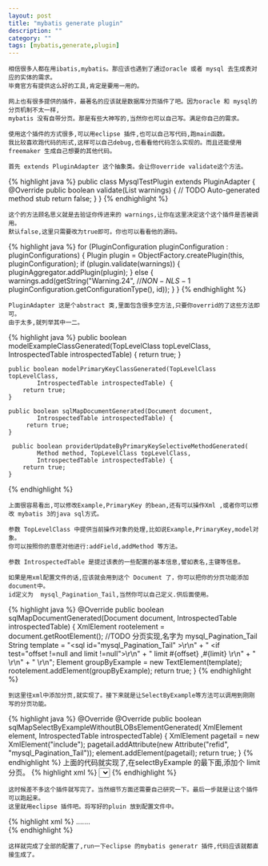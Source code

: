 ```yaml
---
layout: post
title: "mybatis generate plugin"
description: ""
category: ""
tags: [mybatis,generate,plugin]
---
```

	相信很多人都在用ibatis,mybatis。那应该也遇到了通过oracle 或者 mysql 去生成表对应的实体的需求。
	毕竟官方有提供这么好的工具,肯定是要用一用的。
	
	网上也有很多提供的插件，最著名的应该就是数据库分页插件了吧。因为oracle 和 mysql的分页机制不太一样,
	mybatis 没有自带分页。那是有些大神写的,当然你也可以自己写。满足你自己的需求。
	
	使用这个插件的方式很多,可以用eclipse 插件,也可以自己写代码,跑main函数。
	我比较喜欢跑代码的形式,这样可以自己debug,也看看他代码怎么实现的。而且还能使用freemaker 生成自己想要的其他代码。
	
	首先 extends PluginAdapter 这个抽象类。会让你override validate这个方法。
{% highlight java %}
	public class MysqlTestPlugin extends PluginAdapter {
		@Override
		public boolean validate(List<String> warnings) {
			// TODO Auto-generated method stub
			return false;
		}
	}
{% endhighlight %}

	这个的方法顾名思义就是去验证你传进来的 warnings,让你在这里决定这个这个插件是否被调用。
	默认false,这里只需要改为true即可。你也可以看看他的源码。
	
{% highlight java %}
	 for (PluginConfiguration pluginConfiguration : pluginConfigurations) {
            Plugin plugin = ObjectFactory.createPlugin(this,
                    pluginConfiguration);
            if (plugin.validate(warnings)) {
                pluginAggregator.addPlugin(plugin);
            } else {
                warnings.add(getString("Warning.24", //$NON-NLS-1$
                        pluginConfiguration.getConfigurationType(), id));
            }
        }
{% endhighlight %}

	PluginAdapter 这是个abstract 类,里面包含很多空方法,只要你overrid的了这些方法即可。
	由于太多,就列举其中一二。
	
{% highlight java %}
	public boolean modelExampleClassGenerated(TopLevelClass topLevelClass,
            IntrospectedTable introspectedTable) {
        return true;
    }
    
    public boolean modelPrimaryKeyClassGenerated(TopLevelClass topLevelClass,
            IntrospectedTable introspectedTable) {
        return true;
    }
    
    public boolean sqlMapDocumentGenerated(Document document,
			IntrospectedTable introspectedTable) {
		 return true;
    }
    
     public boolean providerUpdateByPrimaryKeySelectiveMethodGenerated(
            Method method, TopLevelClass topLevelClass,
            IntrospectedTable introspectedTable) {
        return true;
    }
{% endhighlight %}

	上面很容易看出,可以修改Example,PrimaryKey 的bean,还有可以操作Xml ,或者你可以修改 mybatis 3的java sql方式。
	
	参数 TopLevelClass 中提供当前操作对象的处理,比如说Example,PrimaryKey,model对象。
	你可以按照你的意愿对他进行:addField,addMethod 等方法。
	
	参数 IntrospectedTable 是提过该表的一些配置的基本信息,譬如表名,主键等信息。
	
	如果是用xml配置文件的话,应该就会用到这个 Document 了，你可以把你的分页功能添加 document中。
	id定义为  mysql_Pagination_Tail,当然你可以自己定义.供后面使用。
{% highlight java %}
@Override
	public boolean sqlMapDocumentGenerated(Document document,
			IntrospectedTable introspectedTable) {
		XmlElement rootelement = document.getRootElement();
		//TODO 分页实现,名字为 mysql_Pagination_Tail
		String template = "<sql id=\"mysql_Pagination_Tail\" >\r\n"
				+ "	<if test=\"offset !=null and limit !=null\">\r\n"
				+ "		limit #{offset} ,#{limit} \r\n" + "		 </if> \r\n"
				+ "  </sql>\r\n";
		Element groupByExample = new TextElement(template);
		rootelement.addElement(groupByExample);
		return true;
	}
{% endhighlight %}
	
	到这里往xml中添加分页,就实现了。接下来就是让SelectByExample等方法可以调用到刚刚写的分页功能。
{% highlight java %}
@Override
	@Override
	public boolean sqlMapSelectByExampleWithoutBLOBsElementGenerated(
			XmlElement element, IntrospectedTable introspectedTable) {
		XmlElement pagetail = new XmlElement("include");
		pagetail.addAttribute(new Attribute("refid", "mysql_Pagination_Tail"));
		element.addElement(pagetail);
		return true;
	}
{% endhighlight %}
	 上面的代码就实现了,在selectByExample 的最下面,添加个 limit 分页。
{% highlight xml %}
<select id="selectByExample" resultMap="BaseResultMap" parameterClass="..." >
    select
    <isParameterPresent >
      <isEqual property="distinct" compareValue="true" >
        distinct
      </isEqual>
    </isParameterPresent>
    <include refid="T_ACC_USERINFO.Base_Column_List" />
    from T_ACC_USERINFO
    <isParameterPresent >
      <include refid="T_ACC_USERINFO.Example_Where_Clause" />
      <isNotNull property="orderByClause" >
        order by $orderByClause$
      </isNotNull>
    </isParameterPresent>
    <!-- add ....-->
    <include refid="mysql_Pagination_Tail" />
  </select>
{% endhighlight %}


	这时候差不多这个插件就写完了。当然细节方面还需要自己研究一下。最后一步就是让这个插件可以跑起来。
	这里就用eclipse 插件吧。将写好的pluin 放到配置文件中。
	
{% highlight xml %}
<generatorConfiguration>
	 <context id="CoreGenconfig" targetRuntime="MyBatis3" defaultModelType="hierarchical">
		<plugin type="com.joyveb.....MysqlTestPlugin" />
		.......
		</context>  
</generatorConfiguration>
{% endhighlight %}

	这样就完成了全部的配置了,run一下eclipse 的mybatis generatr 插件,代码应该就都直接生成了。 

